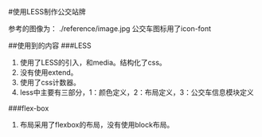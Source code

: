 #使用LESS制作公交站牌

参考的图像为：
./reference/image.jpg
公交车图标用了icon-font

##使用到的内容
###LESS
1. 使用了LESS的引入，和media。结构化了css。
2. 没有使用extend。
3. 使用了css计数器。
4. less中主要有三部分，1：颜色定义，2：布局定义，3：公交车信息模块定义

###flex-box
1. 布局采用了flexbox的布局，没有使用block布局。
